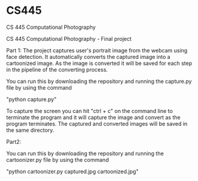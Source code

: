 # CS445
CS 445 Computational Photography

CS 445 Computational Photography - Final project 

Part 1:
The project captures user's portrait image from the webcam using face detection.
It automatically converts the captured image into a cartoonized image.
As the image is converted it will be saved for each step in the pipeline of the converting process.

You can run this by downloading the repository and running the capture.py file by using the command

"python capture.py"

To capture the screen you can hit "ctrl + c" on the command line to terminate the program and it will capture
the image and convert as the program terminates.
The captured and converted images will be saved in the same directory.


Part2:

You can run this by downloading the repository and running the cartoonizer.py file by using the command

"python cartoonizer.py captured.jpg cartoonized.jpg"
